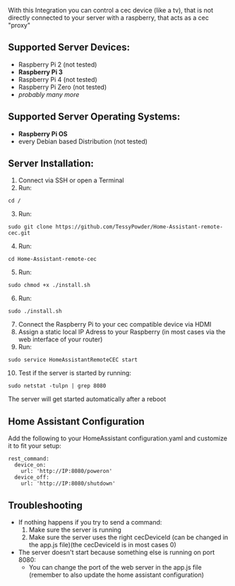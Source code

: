 With this Integration you can control a cec device (like a tv), that is not directly connected to your server with a raspberry, that acts as a cec "proxy"

## Supported Server Devices:
- Raspberry Pi 2 (not tested)
- __Raspberry Pi 3__
- Raspberry Pi 4 (not tested)
- Raspberry Pi Zero (not tested)
- *probably many more*

## Supported Server Operating Systems:
- __Raspberry Pi OS__
- every Debian based Distribution (not tested) 

## Server Installation:
1. Connect via SSH or open a Terminal
2. Run:
```
cd /
```
3. Run:
```
sudo git clone https://github.com/TessyPowder/Home-Assistant-remote-cec.git
```
4. Run:
```
cd Home-Assistant-remote-cec
```
5. Run:
```
sudo chmod +x ./install.sh
```
6. Run:
```
sudo ./install.sh
```
7. Connect the Raspberry Pi to your cec compatible device via HDMI
8. Assign a static local IP Adress to your Raspberry (in most cases via the web interface of your router)
9. Run:
```
sudo service HomeAssistantRemoteCEC start
```
10. Test if the server is started by running:
```
sudo netstat -tulpn | grep 8080
```

The server will get started automatically after a reboot

## Home Assistant Configuration
Add the following to your HomeAssistant configuration.yaml and customize it to fit your setup:

```
rest_command:
  device_on:
    url: 'http://IP:8080/poweron'
  device_off:
    url: 'http://IP:8080/shutdown'
```

## Troubleshooting
- If nothing happens if you try to send a command:
  1. Make sure the server is running
  2. Make sure the server uses the right cecDeviceId (can be changed in the app.js file)(the cecDeviceId is in most cases 0)
- The server doesn't start because something else is running on port 8080:
  - You can change the port of the web server in the app.js file (remember to also update the home assistant configuration)
